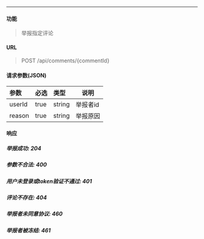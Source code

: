 -----------

#### 功能

> 举报指定评论

#### URL

> POST /api/comments/{commentId}

#### 请求参数(JSON)

|参数|必选|类型|说明|
|:----- |:-------|:-----|----- |
|userId |true |string| 举报者id|
|reason |true |string| 举报原因|

#### 响应
##### 举报成功: 204
##### 参数不合法: 400
##### 用户未登录或token验证不通过: 401
##### 评论不存在: 404
##### 举报者未同意协议: 460
##### 举报者被冻结: 461
